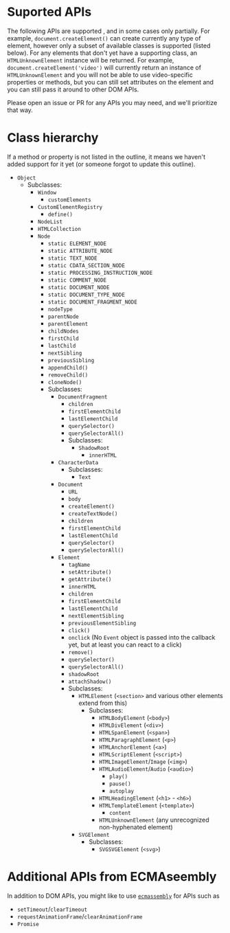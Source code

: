 # Suported APIs

The following APIs are supported , and in some cases only partially. For
example, `document.createElement()` can create currently any type of element,
however only a subset of available classes is supported (listed below). For any
elements that don't yet have a supporting class, an `HTMLUnknownElement`
instance will be returned. For example, `document.createElement('video')` will
currently return an instance of `HTMLUnknownElement` and you will not be able
to use video-specific properties or methods, but you can still set attributes
on the element and you can still pass it around to other DOM APIs.

Please open an issue or PR for any APIs you may need, and we'll prioritize that way.

# Class hierarchy

If a method or property is not listed in the outline, it means we haven't added support for it
yet (or someone forgot to update this outline).

- `Object`
  - Subclasses:
    - `Window`
      - `customElements`
    - `CustomElementRegistry`
      - `define()`
    - `NodeList`
    - `HTMLCollection`
    - `Node`
      - `static ELEMENT_NODE`
      - `static ATTRIBUTE_NODE`
      - `static TEXT_NODE`
      - `static CDATA_SECTION_NODE`
      - `static PROCESSING_INSTRUCTION_NODE`
      - `static COMMENT_NODE`
      - `static DOCUMENT_NODE`
      - `static DOCUMENT_TYPE_NODE`
      - `static DOCUMENT_FRAGMENT_NODE`
      - `nodeType`
      - `parentNode`
      - `parentElement`
      - `childNodes`
      - `firstChild`
      - `lastChild`
      - `nextSibling`
      - `previousSibling`
      - `appendChild()`
      - `removeChild()`
      - `cloneNode()`
      - Subclasses:
        - `DocumentFragment`
          - `children`
          - `firstElementChild`
          - `lastElementChild`
          - `querySelector()`
          - `querySelectorAll()`
          - Subclasses:
            - `ShadowRoot`
              - `innerHTML`
        - `CharacterData`
          - Subclasses:
            - `Text`
        - `Document`
          - `URL`
          - `body`
          - `createElement()`
          - `createTextNode()`
          - `children`
          - `firstElementChild`
          - `lastElementChild`
          - `querySelector()`
          - `querySelectorAll()`
        - `Element`
          - `tagName`
          - `setAttribute()`
          - `getAttribute()`
          - `innerHTML`
          - `children`
          - `firstElementChild`
          - `lastElementChild`
          - `nextElementSibling`
          - `previousElementSibling`
          - `click()`
          - `onclick` (No `Event` object is passed into the callback yet, but at least you can react to a click)
          - `remove()`
          - `querySelector()`
          - `querySelectorAll()`
          - `shadowRoot`
          - `attachShadow()`
          - Subclasses:
            - `HTMLElement` (`<section>` and various other elements extend from this)
              - Subclasses:
                - `HTMLBodyElement` (`<body>`)
                - `HTMLDivElement` (`<div>`)
                - `HTMLSpanElement` (`<span>`)
                - `HTMLParagraphElement` (`<p>`)
                - `HTMLAnchorElement` (`<a>`)
                - `HTMLScriptElement` (`<script>`)
                - `HTMLImageElement`/`Image` (`<img>`)
                - `HTMLAudioElement`/`Audio` (`<audio>`)
                  - `play()`
                  - `pause()`
                  - `autoplay`
                - `HTMLHeadingElement` (`<h1>` - `<h6>`)
                - `HTMLTemplateElement` (`<template>`)
                  - `content`
                - `HTMLUnknownElement` (any unrecognized non-hyphenated element)
            - `SVGElement`
              - Subclasses:
                - `SVGSVGElement` (`<svg>`)

# Additional APIs from ECMAseembly

In addition to DOM APIs, you might like to use [`ecmassembly`](https://github.com/aspkg/ecmassembly) for APIs such as

- `setTimeout`/`clearTimeout`
- `requestAnimationFrame`/`clearAnimationFrame`
- `Promise`
